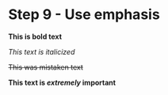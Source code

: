 # Step 9 - Use emphasis

**This is bold text**

*This text is italicized*

~~This was mistaken text~~

**This text is _extremely_ important**
